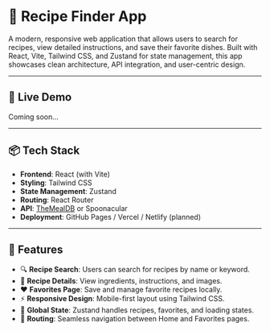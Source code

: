 # 🍳 Recipe Finder App

A modern, responsive web application that allows users to search for recipes, view detailed instructions, and save their favorite dishes. Built with React, Vite, Tailwind CSS, and Zustand for state management, this app showcases clean architecture, API integration, and user-centric design.

---

## 🚀 Live Demo

Coming soon...

---

## 📦 Tech Stack

- **Frontend**: React (with Vite)
- **Styling**: Tailwind CSS
- **State Management**: Zustand
- **Routing**: React Router
- **API**: [TheMealDB](https://www.themealdb.com/api.php) or Spoonacular
- **Deployment**: GitHub Pages / Vercel / Netlify (planned)

---

## 🎯 Features

- 🔍 **Recipe Search**: Users can search for recipes by name or keyword.
- 📄 **Recipe Details**: View ingredients, instructions, and images.
- ❤️ **Favorites Page**: Save and manage favorite recipes locally.
- ⚡ **Responsive Design**: Mobile-first layout using Tailwind CSS.
- 🧠 **Global State**: Zustand handles recipes, favorites, and loading states.
- 🔄 **Routing**: Seamless navigation between Home and Favorites pages.